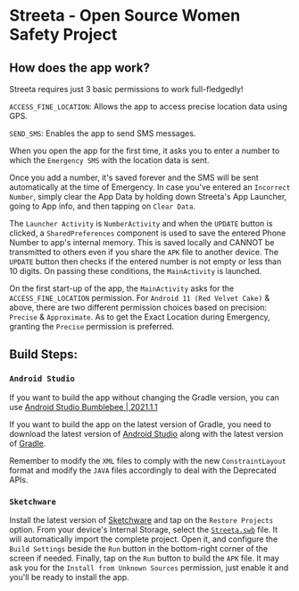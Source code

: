 # Streeta - Open Source Women Safety Project


## How does the app work?

Streeta requires just 3 basic permissions to work full-fledgedly!

`ACCESS_FINE_LOCATION`: Allows the app to access precise location data using GPS.

`SEND_SMS`: Enables the app to send SMS messages.

When you open the app for the first time, it asks you to enter a number to which the `Emergency SMS` with the location data is sent.

Once you add a number, it's saved forever and the SMS will be sent automatically at the time of Emergency. In case you've entered an `Incorrect Number`, simply clear the App Data by holding down Streeta's App Launcher, going to App info, and then tapping on `Clear Data`.

The `Launcher Activity` is `NumberActivity` and when the `UPDATE` button is clicked, a `SharedPreferences` component is used to save the entered Phone Number to app's internal memory. This is saved locally and CANNOT be transmitted to others even if you share the `APK` file to another device. The `UPDATE` button then checks if the entered number is not empty or less than 10 digits. On passing these conditions, the `MainActivity` is launched.

On the first start-up of the app, the `MainActivity` asks for the `ACCESS_FINE_LOCATION` permission.
For `Android 11 (Red Velvet Cake)` & above, there are two different permission choices based on precision: `Precise` & `Approximate`. As to get the Exact Location during Emergency, granting the `Precise` permission is preferred.

## Build Steps:


### `Android Studio`

If you want to build the app without changing the Gradle version, you can use <a href="https://redirector.gvt1.com/edgedl/android/studio/install/2021.1.1.20/android-studio-2021.1.1.20-windows.exe">Android Studio Bumblebee | 2021.1.1</a>

If you want to build the app on the latest version of Gradle, you need to download the latest version of <a href="https://developer.android.com/studio">Android Studio</a> along with the latest version of <a href="https://services.gradle.org/distributions/gradle-8.10.1-bin.zip">Gradle</a>.

Remember to modify the `XML` files to comply with the new `ConstraintLayout` format and modify the `JAVA` files accordingly to deal with the Deprecated APIs.

### `Sketchware`

Install the latest version of <a href="https://github.com/Sketchware-Pro/Sketchware-Pro/releases/download/v6.4.0-rc05/Sketchware.Pro.v6.4.0-rc05-minApi26.apk">Sketchware</a> and tap on the `Restore Projects` option. From your device's Internal Storage, select the <a href="https://github.com/realpega/Streeta/releases/download/v1/Streeta-v1.swb">`Streeta.swb`</a> file. It will automatically import the complete project. Open it, and configure the `Build Settings` beside the `Run` button in the bottom-right corner of the screen if needed. Finally, tap on the `Run` button to build the `APK` file. It may ask you for the `Install from Unknown Sources` permission, just enable it and you'll be ready to install the app.

